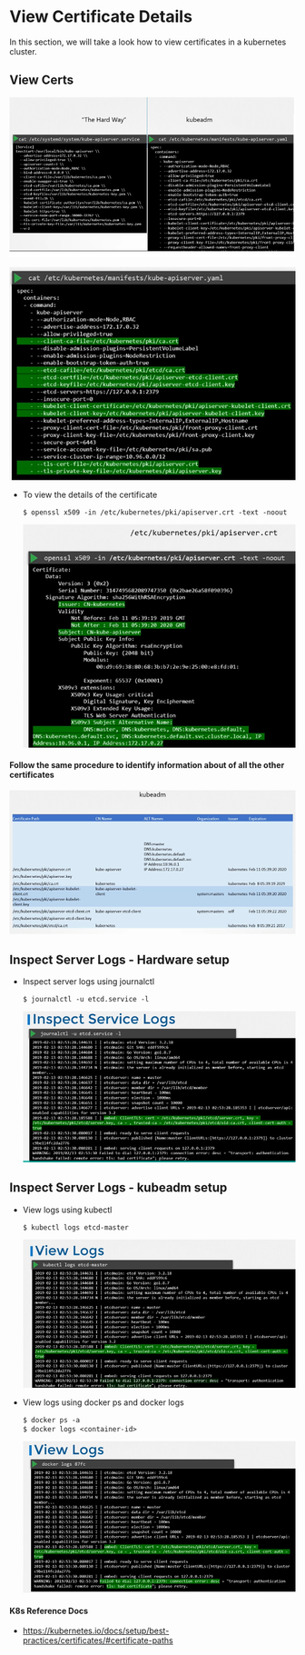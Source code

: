 # View Certificate Details
  
In this section, we will take a look how to view certificates in a kubernetes cluster.

## View Certs 
 ![hrd](../images/hrd.PNG)

 ![hrd1](../images/hrd1.PNG)
 
 - To view the details of the certificate
   ```
   $ openssl x509 -in /etc/kubernetes/pki/apiserver.crt -text -noout
   ```
   
   ![hrd2](../images/hrd2.PNG)
   
#### Follow the same procedure to identify information about of all the other certificates

   ![hrd3](../images/hrd3.PNG)
   
## Inspect Server Logs - Hardware setup
- Inspect server logs using journalctl
  ```
  $ journalctl -u etcd.service -l
  ```
  
  ![hrd4](../images/hrd4.PNG)
  
## Inspect Server Logs - kubeadm setup
- View logs using kubectl
  ```
  $ kubectl logs etcd-master
  ```
  ![hrd5](../images/hrd5.PNG)
  
- View logs using docker ps and docker logs
  ```
  $ docker ps -a
  $ docker logs <container-id>
  ```
  ![hrd6](../images/hrd6.PNG)
  
#### K8s Reference Docs
- https://kubernetes.io/docs/setup/best-practices/certificates/#certificate-paths
  
  

  

   
   


